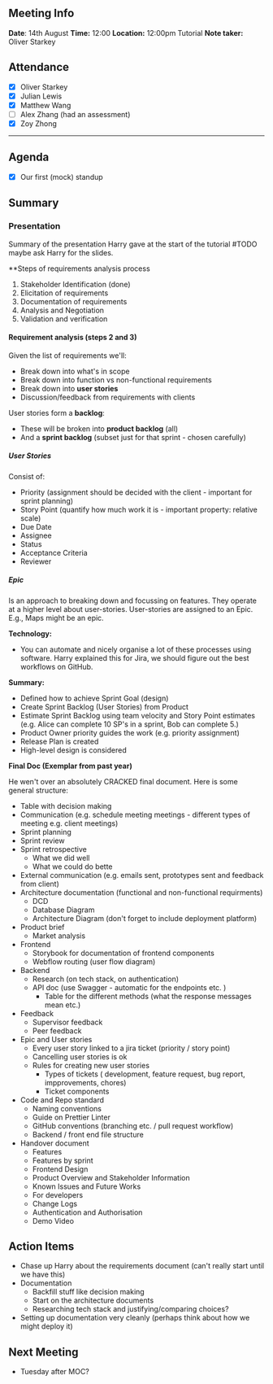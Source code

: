 ## Meeting Info

**Date**: 14th August
**Time:** 12:00
**Location:** 12:00pm Tutorial
**Note taker:** Oliver Starkey
## Attendance

- [x] Oliver Starkey
- [x] Julian Lewis
- [x] Matthew Wang
- [ ] Alex Zhang (had an assessment)
- [x] Zoy Zhong

****

## Agenda

- [x] Our first (mock) standup

## Summary

### Presentation

Summary of the presentation Harry gave at the start of the tutorial
#TODO maybe ask Harry for the slides. 

**Steps of requirements analysis process

1) Stakeholder Identification (done)
2) Elicitation of requirements
3) Documentation of requirements
4) Analysis and Negotiation
5) Validation and verification

#### **Requirement analysis** (steps 2 and 3)

Given the list of requirements we'll:
* Break down into what's in scope
* Break down into function vs non-functional requirements
* Break down into **user stories**
* Discussion/feedback from requirements with clients

User stories form a **backlog**:
* These will be broken into **product backlog** (all)
* And a **sprint backlog** (subset just for that sprint - chosen carefully)

##### User Stories

Consist of:
* Priority (assignment should be decided with the client - important for sprint planning)
* Story Point (quantify how much work it is - important property: relative scale)
* Due Date
* Assignee
* Status 
* Acceptance Criteria
* Reviewer

##### Epic 

Is an approach to breaking down and focussing on features. They operate at a higher level about user-stories. User-stories are assigned to an Epic. E.g., Maps might be an epic. 

**Technology:**
* You can automate and nicely organise a lot of these processes using software. Harry explained this for Jira, we should figure out the best workflows on GitHub.

**Summary:**

* Defined how to achieve Sprint Goal (design)
* Create Sprint Backlog (User Stories) from Product
* Estimate Sprint Backlog using team velocity and Story Point estimates (e.g. Alice can complete 10 SP's in a sprint, Bob can complete 5.)
* Product Owner priority guides the work (e.g. priority assignment)
* Release Plan is created
* High-level design is considered

**Final Doc (Exemplar from past year)**

He wen't over an absolutely CRACKED final document. Here is some general structure:

* Table with decision making
* Communication (e.g. schedule meeting meetings - different types of meeting e.g. client meetings)
* Sprint planning
* Sprint review
* Sprint retrospective
	* What we did well
	* What we could do bette
* External communication (e.g. emails sent, prototypes sent and feedback from client)
* Architecture documentation (functional and non-functional requirments)
	* DCD
	* Database Diagram
	* Architecture Diagram (don't forget to include deployment platform)
* Product brief 
	* Market analysis
* Frontend
	* Storybook for documentation of frontend components 
	* Webflow routing (user flow diagram)
* Backend
	* Research (on tech stack, on authentication)
	* API doc (use Swagger - automatic for the endpoints etc. )
		* Table for the different methods (what the response messages mean etc.)
* Feedback 
	* Supervisor feedback
	* Peer feedback
* Epic and User stories
	* Every user story linked to a jira ticket (priority / story point)
	* Cancelling user stories is ok
	* Rules for creating new user stories
		* Types of tickets ( development, feature request, bug report, impprovements, chores)
		* Ticket components 
* Code and Repo standard
	* Naming conventions
	* Guide on Prettier Linter
	* GitHub conventions (branching etc. / pull request workflow)
	* Backend / front end file structure
* Handover document
	* Features
	* Features by sprint
	* Frontend Design
	* Product Overview and Stakeholder Information
	* Known Issues and Future Works
	* For developers
	* Change Logs
	* Authentication and Authorisation
	* Demo Video

## Action Items

* Chase up Harry about the requirements document (can't really start until we have this)
* Documentation
	* Backfill stuff like decision making
	* Start on the architecture documents
	* Researching tech stack and justifying/comparing choices?
* Setting up documentation very cleanly (perhaps think about how we might deploy it)

## Next Meeting

* Tuesday after MOC? 
